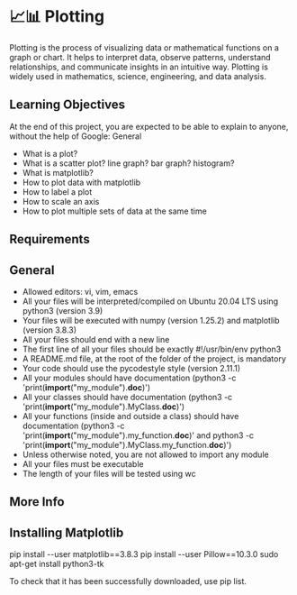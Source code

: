 # 📈📊 Plotting

Plotting is the process of visualizing data or mathematical functions on a graph or chart. It helps to interpret data, observe patterns, understand relationships, and communicate insights in an intuitive way. Plotting is widely used in mathematics, science, engineering, and data analysis.

## Learning Objectives

At the end of this project, you are expected to be able to explain to anyone, without the help of Google:
General

- What is a plot?
- What is a scatter plot? line graph? bar graph? histogram?
- What is matplotlib?
- How to plot data with matplotlib
- How to label a plot
- How to scale an axis
- How to plot multiple sets of data at the same time

## Requirements
## General

- Allowed editors: vi, vim, emacs
- All your files will be interpreted/compiled on Ubuntu 20.04 LTS using python3 (version 3.9)
- Your files will be executed with numpy (version 1.25.2) and matplotlib (version 3.8.3)
- All your files should end with a new line
- The first line of all your files should be exactly #!/usr/bin/env python3
- A README.md file, at the root of the folder of the project, is mandatory
- Your code should use the pycodestyle style (version 2.11.1)
- All your modules should have documentation (python3 -c 'print(__import__("my_module").__doc__)')
- All your classes should have documentation (python3 -c 'print(__import__("my_module").MyClass.__doc__)')
- All your functions (inside and outside a class) should have documentation (python3 -c 'print(__import__("my_module").my_function.__doc__)' and python3 -c 'print(__import__("my_module").MyClass.my_function.__doc__)')
- Unless otherwise noted, you are not allowed to import any module
- All your files must be executable
- The length of your files will be tested using wc

## More Info
## Installing Matplotlib

pip install --user matplotlib==3.8.3
pip install --user Pillow==10.3.0
sudo apt-get install python3-tk

To check that it has been successfully downloaded, use pip list.
